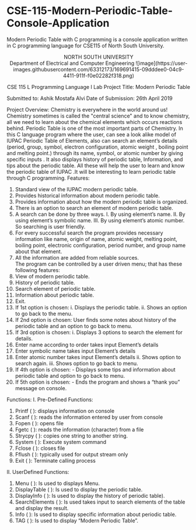 # CSE-115-Modern-Periodic-Table-Console-Application
Modern Periodic Table with C programming is a console application written in C programming language for CSE115 of North South University. 

<p align="center">
   NORTH SOUTH UNIVERSITY<br>
   Department of Electrical and Computer Engineering
   ![image](https://user-images.githubusercontent.com/63312173/169691415-09dddee0-04c9-4411-911f-f0e02282f318.png)
</p>
<p align="center">
   CSE 115 L
   Programming Language I Lab
   Project Title: Modern Periodic Table

   Submitted to: Ashik Mostafa Alvi
   Date of Submission: 26th April 2019
 <p>

Project Overview:
Chemistry is everywhere in the world around us! Chemistry sometimes is called the "central science" and to know chemistry, all we need to learn about the chemical elements which occurs reactions behind. Periodic Table is one of the most important parts of Chemistry.  In this C language program where the user, can see a look alike model of IUPAC Periodic Table of Elements, also can search an element’s details (period, group, symbol, electron configuration, atomic weight , boiling point and melting point.) through its name, symbol, or atomic number by  giving specific inputs . It also displays history of periodic table, Information, and tips about the periodic table. All these will help the user to learn and know the periodic table of IUPAC .It will be interesting to learn periodic table through C programming.
Features:
1. Standard view of the IUPAC modern periodic table.
2. Provides historical information about modern periodic table.  
3. Provides information about how the modern periodic table is organized.
4. There is an option to search an element of modern periodic table. 
5. A search can be done by three ways.
I.	By using element’s name.
II.	By using element’s symbolic name.
III.	By using element’s atomic number.
So searching is user friendly.
6. For every successful search the program provides necessary information like name, origin of name, atomic weight, melting point, boiling point, electronic configuration, period number, and group name about that element.
7. All the information are added from reliable sources.  
The program can be controlled by a user driven menu; that has these following features: 
1. View of modern periodic table.
2. History of periodic table.   
3. Search element of periodic table.  
4. Information about periodic table.
5. Exit.   
1. If 1st option is chosen:
                        i. Displays the periodic table.
                        ii. Shows an option to go back to the menu.
2. If 2nd option is chosen:
         User finds some notes about history of the periodic table and an option to go back to menu. 
3. If 3rd option is chosen:
          i. Displays 3 options to search the element for details.
1. Enter name according to order   takes input   Element’s details
2. Enter symbolic name   takes input      Element’s details                       
3. Enter atomic number   takes input   Element’s details
          ii. Shows option to search again.
         iii. Shows option to go back to menu.
4. If 4th option is chosen:
             - Displays some tips and information about periodic table and option to go                 back to menu.
5. If 5th option is chosen:
            - Ends the program and shows a “thank you” message on console.

Functions: 
I. Pre-Defined Functions:
1. Printf ( ): displays information on console
2. Scanf ( ): reads the information entered by user from console
3. Fopen ( ): opens file
4. Fgetc ( ): reads the information (character) from a file
5. Strycpy ( ): copies one string to another string.
6. System ( ): Execute system command
7. Fclose ( ): closes file
8.  Fflush ( ):  typically used for output stream only
9. Exit ( ):   Terminate calling process
               
II. UserDefined Functions:
1.	Menu ( ): Is used to displays Menu.
2.	DisplayTable ( ): Is used to display the periodic table.
3.	DisplayInfo ( ): Is used to display the history of periodic table).
4.	SearchElements ( ): Is used takes input to search elements of the table and display the result. 
5.	Info ( ): Is used to display specific information about periodic table.
6.	TAG ( ): Is used to display “Modern Periodic Table”.
